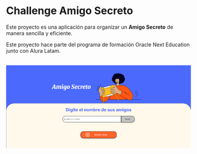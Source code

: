 # Challenge Amigo Secreto

Este proyecto es una aplicación para organizar un **Amigo Secreto** de manera sencilla y eficiente.

Este proyecto hace parte del programa de formación Oracle Next Education junto con Alura Latam.

<br>

<img src="image.png" width="700"/>
